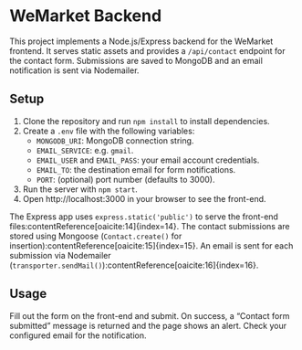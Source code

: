 # WeMarket Backend

This project implements a Node.js/Express backend for the WeMarket frontend. It serves static assets and provides a `/api/contact` endpoint for the contact form. Submissions are saved to MongoDB and an email notification is sent via Nodemailer.

## Setup

1. Clone the repository and run `npm install` to install dependencies.
2. Create a `.env` file with the following variables:
   - `MONGODB_URI`: MongoDB connection string.
   - `EMAIL_SERVICE`: e.g. `gmail`.
   - `EMAIL_USER` and `EMAIL_PASS`: your email account credentials.
   - `EMAIL_TO`: the destination email for form notifications.
   - `PORT`: (optional) port number (defaults to 3000).
3. Run the server with `npm start`.
4. Open http://localhost:3000 in your browser to see the front-end.

The Express app uses `express.static('public')` to serve the front-end files:contentReference[oaicite:14]{index=14}. The contact submissions are stored using Mongoose (`Contact.create()` for insertion):contentReference[oaicite:15]{index=15}. An email is sent for each submission via Nodemailer (`transporter.sendMail()`):contentReference[oaicite:16]{index=16}.

## Usage

Fill out the form on the front-end and submit. On success, a “Contact form submitted” message is returned and the page shows an alert. Check your configured email for the notification.

